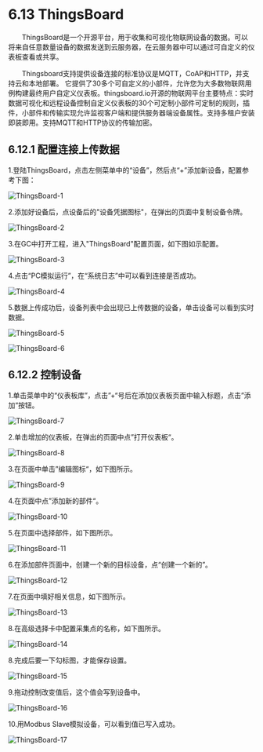 # 6.13 ThingsBoard

　　ThingsBoard是一个开源平台，用于收集和可视化物联网设备的数据。可以将来自任意数量设备的数据发送到云服务器，在云服务器中可以通过可自定义的仪表板查看或共享。

　　Thingsboard支持提供设备连接的标准协议是MQTT，CoAP和HTTP，并支持云和本地部署。 它提供了30多个可自定义的小部件，允许您为大多数物联网用例构建最终用户自定义仪表板。thingsboard.io开源的物联网平台主要特点：实时数据可视化和远程设备控制自定义仪表板的30个可定制小部件可定制的规则，插件，小部件和传输实现允许监视客户端和提供服务器端设备属性。支持多租户安装即装即用。支持MQTT和HTTP协议的传输加密。

## 6.12.1 配置连接上传数据

1.登陆ThingsBoard，点击左侧菜单中的“设备”，然后点“+”添加新设备，配置参考下图：

![ThingsBoard-1](assets\ThingsBoard-1.png)

2.添加好设备后，点设备后的"设备凭据图标"，在弹出的页面中复制设备令牌。

![ThingsBoard-2](assets\ThingsBoard-2.png)

3.在GC中打开工程，进入"ThingsBoard"配置页面，如下图如示配置。

![ThingsBoard-3](assets\ThingsBoard-3.png)

4.点击“PC模拟运行”，在“系统日志”中可以看到连接是否成功。

![ThingsBoard-4](assets\ThingsBoard-4.png)

5.数据上传成功后，设备列表中会出现已上传数据的设备，单击设备可以看到实时数据。

![ThingsBoard-5](assets\ThingsBoard-5.png)

![ThingsBoard-6](assets\ThingsBoard-6.png)

## 6.12.2 控制设备

1.单击菜单中的“仪表板库”，点击”+“号后在添加仪表板页面中输入标题，点击”添加“按钮。

![ThingsBoard-7](assets\ThingsBoard-7.png)

2.单击增加的仪表板，在弹出的页面中点”打开仪表板“。

![ThingsBoard-8](assets\ThingsBoard-8.png)

3.在页面中单击”编辑图标“，如下图所示。

![ThingsBoard-9](assets\ThingsBoard-9.png)

4.在页面中点”添加新的部件“。

![ThingsBoard-10](assets\ThingsBoard-10.png)

5.在页面中选择部件，如下图所示。

![ThingsBoard-11](assets\ThingsBoard-11.png)

6.在添加部件页面中，创建一个新的目标设备，点“创建一个新的”。

![ThingsBoard-12](assets\ThingsBoard-12.png)

7.在页面中填好相关信息，如下图所示。

![ThingsBoard-13](assets\ThingsBoard-13.png)

8.在高级选择卡中配置采集点的名称，如下图所示。

![ThingsBoard-14](assets\ThingsBoard-14.png)

8.完成后要一下勾标图，才能保存设置。

![ThingsBoard-15](assets\ThingsBoard-15.png)

9.拖动控制改变值后，这个值会写到设备中。

![ThingsBoard-16](assets\ThingsBoard-16.png)

10.用Modbus Slave模拟设备，可以看到值已写入成功。

![ThingsBoard-17](assets\ThingsBoard-17.png)


